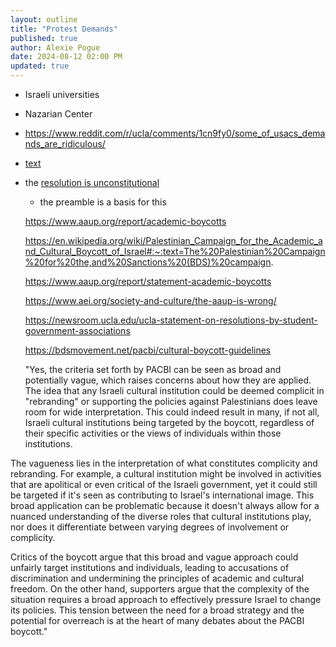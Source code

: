 ```yaml
---
layout: outline
title: "Protest Demands"
published: true
author: Alexie Pogue
date: 2024-08-12 02:00 PM
updated: true
---
```










- Israeli universities 

- Nazarian Center

- https://www.reddit.com/r/ucla/comments/1cn9fy0/some_of_usacs_demands_are_ridiculous/

- [text](https://docs.google.com/document/u/0/d/19g5EXnKlBeZt3oCtgEqLHCfjg4fN7Gi4EqtPz_nlESs/mobilebasic?pli%3D1)

- the [resolution is unconstitutional](https://static1.squarespace.com/static/6508fc8793db9d26ceab8952/t/6509389145a9b930a19e0401/1695103121405/USA+Constitution.pdf)

	- the preamble is a basis for this 





	https://www.aaup.org/report/academic-boycotts



	https://en.wikipedia.org/wiki/Palestinian_Campaign_for_the_Academic_and_Cultural_Boycott_of_Israel#:~:text=The%20Palestinian%20Campaign%20for%20the,and%20Sanctions%20(BDS)%20campaign.

	https://www.aaup.org/report/statement-academic-boycotts

	https://www.aei.org/society-and-culture/the-aaup-is-wrong/

	https://newsroom.ucla.edu/ucla-statement-on-resolutions-by-student-government-associations

	https://bdsmovement.net/pacbi/cultural-boycott-guidelines

	"Yes, the criteria set forth by PACBI can be seen as broad and potentially vague, which raises concerns about how they are applied. The idea that any Israeli cultural institution could be deemed complicit in "rebranding" or supporting the policies against Palestinians does leave room for wide interpretation. This could indeed result in many, if not all, Israeli cultural institutions being targeted by the boycott, regardless of their specific activities or the views of individuals within those institutions.

The vagueness lies in the interpretation of what constitutes complicity and rebranding. For example, a cultural institution might be involved in activities that are apolitical or even critical of the Israeli government, yet it could still be targeted if it's seen as contributing to Israel's international image. This broad application can be problematic because it doesn't always allow for a nuanced understanding of the diverse roles that cultural institutions play, nor does it differentiate between varying degrees of involvement or complicity.

Critics of the boycott argue that this broad and vague approach could unfairly target institutions and individuals, leading to accusations of discrimination and undermining the principles of academic and cultural freedom. On the other hand, supporters argue that the complexity of the situation requires a broad approach to effectively pressure Israel to change its policies. This tension between the need for a broad strategy and the potential for overreach is at the heart of many debates about the PACBI boycott."